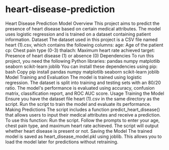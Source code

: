 # heart-disease-prediction
Heart Disease Prediction Model
Overview
This project aims to predict the presence of heart disease based on certain medical attributes. The model uses logistic regression and is trained on a dataset containing patient information.
Dataset
The dataset used in this project is a CSV file named heart (1).csv, which contains the following columns:
age: Age of the patient
cp: Chest pain type (0-3)
thalach: Maximum heart rate achieved
target: Presence of heart disease (1) or absence (0)
Dependencies
To run this project, you need the following Python libraries:
pandas
numpy
matplotlib
seaborn
scikit-learn
joblib
You can install these dependencies using pip:
bash
Copy
pip install pandas numpy matplotlib seaborn scikit-learn joblib
Model Training and Evaluation
The model is trained using logistic regression. The dataset is split into training and testing sets with an 80/20 ratio. The model's performance is evaluated using accuracy, confusion matrix, classification report, and ROC AUC score.
Usage
Training the Model
Ensure you have the dataset file heart (1).csv in the same directory as the script.
Run the script to train the model and evaluate its performance.
Making Predictions
The script includes a function predict_heart_disease() that allows users to input their medical attributes and receive a prediction. To use this function:
Run the script.
Follow the prompts to enter your age, chest pain type, and maximum heart rate achieved.
The script will output whether heart disease is present or not.
Saving the Model
The trained model is saved as heart_disease_model.pkl using joblib. This allows you to load the model later for predictions without retraining.
